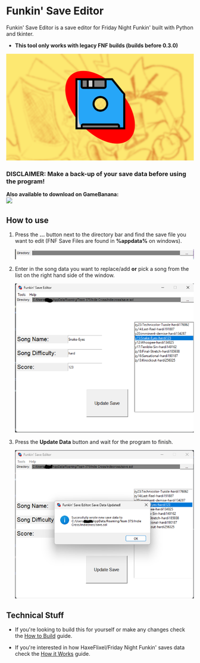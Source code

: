 # Funkin' Save Editor
Funkin' Save Editor is a save editor for Friday Night Funkin' built with Python and tkinter. 
- **This tool only works with legacy FNF builds (builds before 0.3.0)**  
<p align="center">
  <img 
  src="https://github.com/JugieNoob/FunkinSaveEditor/blob/main/markdownstuff/images/dingus.png">
</p>

### DISCLAIMER: Make a back-up of your save data before using the program! 

**Also available to download on GameBanana:** <br>
<a href="https://gamebanana.com/tools/16997"><img src="https://gamebanana.com/tools/embeddables/16997?type=large"/></a>

## How to use
  1. Press the **...** button next to the directory bar and find the save file you want to edit (FNF Save Files are found in **%appdata%** on windows).
       <p align="center">
       <img 
      src="https://github.com/JugieNoob/FunkinSaveEditor/blob/main/markdownstuff/images/howtouse1.png">
      </p>
  2. Enter in the song data you want to replace/add **or** pick a song from the list on the right hand side of the window.
       <p align="center">
      <img 
      src="https://github.com/JugieNoob/FunkinSaveEditor/blob/main/markdownstuff/images/howtouse2.png">
      </p>
  3. Press the **Update Data** button and wait for the program to finish.
         <p align="center">
      <img 
       src="https://github.com/JugieNoob/FunkinSaveEditor/blob/main/markdownstuff/images/howtouse3.png">
      </p>


## Technical Stuff
  - If you're looking to build this for yourself or make any changes check the [How to Build](https://github.com/JugieNoob/FunkinSaveEditor/blob/main/markdownstuff/HowToBuild.md) guide.

  - If you're interested in how HaxeFlixel/Friday Night Funkin' saves data check the [How it Works](https://github.com/JugieNoob/FunkinSaveEditor/blob/main/markdownstuff/HowItWorks.md) guide.
